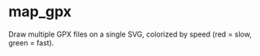 map_gpx
=======

Draw multiple GPX files on a single SVG, colorized by speed (red = slow, green = fast).
